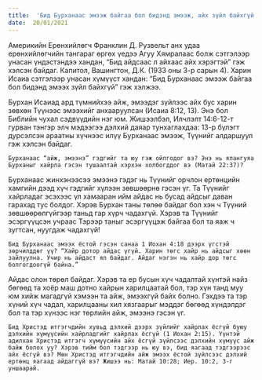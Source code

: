 ```yaml
---
title:  'Бид Бурханаас эмээж байгаа бол бидэнд эмээж, айх зүйл байхгүй (Исаиа 8:11–15)'
date:  20/01/2021
---
```


Америкийн Ерөнхийлөгч Франклин Д. Рузвельт анх удаа ерөнхийлөгчийн тангараг өргөх үедээ Агуу Хямралаас болж сэтгэлээр унасан үндэстэндээ хандан, “Бид айдсаас л айхаас айх хэрэгтэй” гэж хэлсэн байдаг.  Капитол, Вашингтон, Д.К. (1933 оны 3-р сарын 4). Харин Исаиа сэтгэлээр унасан хүмүүст хандан: “Бид Бурханаас эмээж байгаа бол бидэнд эмээх зүйл байхгүй” гэж хэлжээ.

Бурхан Исаиад ард түмнийхээ айж, эмээдэг зүйлээс айх бус харин зөвхөн Түүнээс эмээхийг анхааруулсан (Исаиа 8:12, 13). Энэ бол Библийн чухал сэдвүүдийн нэг юм. Жишээлбэл, Илчлэлт 14:6-12-т гурван тэнгэр элч мэдээгээ дэлхий даяар тунхаглахдаа: 13-р бүлэгт дурсэлсэн араатны хүчнээс илүү Бурханаас эмээж, Түүнийг алдаршуул гэж хэлсэн байдаг.

`Бурханаас “айж, эмээнэ” гэдгийг та юу гэж ойлгодог вэ? Энэ нь ялангуяа Бурханыг хайрла гэсэн тушаалтай хэрхэн холбогддог вэ (Матай 22:37)?`

Бурханаас жинхэнээсээ эмээнэ гэдэг нь Түүнийг орчлон ертөнцийн хамгийн дээд хүч гэдгийг хүлээн зөвшөөрнө гэсэн үг. Та Түүнийг хайрладаг эсэхээс үл хамааран ийм айдас нь бусад айдсыг даван гарахад тус болдог.  Хэрэв Бурхан таны төлөө байдаг бол хэн ч Түүний зөвшөөрөлгүйгээр таньд гар хүрч чадахгүй. Хэрэв та Түүнийг эсэргүүцсэн учраас Тэрээр таныг эсэргүүцэж байгаа бол та яаж ч зугтсан, нуугдаж чадахгүй!

`Бид Бурханаас эмээх ёстой гэсэн санаа 1 Иохан 4:18 дээрх үгстэй зөрчилддөг үү? “Хайр дотор айдас үгүй. Харин төгс хайр нь айдсыг хөөн зайлуулна. Учир нь айдаст ял байдаг. Айдаг нэгэн нь хайр дор төгс болгогдоогүй байна.”`

Айдас олон төрөл байдаг. Хэрэв та ер бусын хүч чадалтай хүнтэй найз бөгөөд та хоёр маш дотно хайрын харилцаатай бол, тэр хүн танд муу юм хийж магадгүй хэмээн та айж, эмээхгүй байх болно. Гэхдээ та тэр хүний хүч чадал, харилцааны хил хязгаарыг мэддэг бөгөөд хүндэлдэг бол та тэр хүнээс нэг төрлийн айж, эмээнэ гэсэн үг.

`Бид Христэд итгэгчдийн хувьд дэлхий дээрх зүйлийг хайрлах ёсгүй буюу дэлхийн хүмүүсийн хайрладгийг хайрлах ёсгүй (1 Иохан 2:15). Үүнтэй адилхан Христэд итгэгч хүмүүсийн айх ёсгүй зүйлсээс дэлхийн хүмүүс айж байж болох уу? Хэрэв тийм бол тэдгээр нь юу вэ, бид яагаад тэдгээрээс айх ёсгүй вэ? Мөн Христэд итгэгчдийн айж эмээх ёстой зүйлсээс дэлхий ертөнц яагаад айдаггүй вэ? Жишээ нь: Матай 10:28; Иер. 10:2, 3-г уншаарай.`